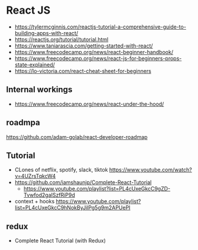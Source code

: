 # React JS

- https://tylermcginnis.com/reactjs-tutorial-a-comprehensive-guide-to-building-apps-with-react/
- https://reactjs.org/tutorial/tutorial.html
- https://www.taniarascia.com/getting-started-with-react/
- https://www.freecodecamp.org/news/react-beginner-handbook/
- https://www.freecodecamp.org/news/react-js-for-beginners-props-state-explained/
- https://lo-victoria.com/react-cheat-sheet-for-beginners

## Internal workings

- https://www.freecodecamp.org/news/react-under-the-hood/

## roadmpa

https://github.com/adam-golab/react-developer-roadmap

## Tutorial

- CLones of netflix, spotify, slack, tiktok https://www.youtube.com/watch?v=4UZrsTqkcW4
- https://github.com/iamshaunjp/Complete-React-Tutorial
  - https://www.youtube.com/playlist?list=PL4cUxeGkcC9gZD-Tvwfod2gaISzfRiP9d
- context + hooks https://www.youtube.com/playlist?list=PL4cUxeGkcC9hNokByJilPg5g9m2APUePI

## redux

- Complete React Tutorial (with Redux)
